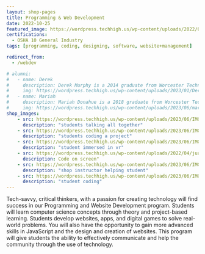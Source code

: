 ```yaml
---
layout: shop-pages
title: Programming & Web Development
date: 2022-10-25
featured_image: https://wordpress.techhigh.us/wp-content/uploads/2022/04/markus-spiske-hbb6GkG6p9M-unsplash-1.jpg
certifications: 
  - OSHA 10 General Industry
tags: [programming, coding, designing, software, website+management]

redirect_from:
  - /webdev

# alumni:
#   - name: Derek
#     description: Derek Murphy is a 2014 graduate from Worcester Technical High School’s Programming and Web Development Program. After graduating, Derek attended Fitchburg State and Worcester Polytechnic Institute, and then completed classes at Northeastern University. He now serves as a Senior Software Engineer for GreatHorn Email Security. 
#     img: https://wordpress.techhigh.us/wp-content/uploads/2023/01/DerekMurphy_Alumni.jpg
#   - name: Mariah
#     description: Mariah Donahue is a 2018 graduate from Worcester Technical High School’s Programming and Web Development Program. After graduating, Mariah attended the University of Connecticut (UCONN), graduating with a Bachelor of Arts in Applied Mathematical Studies. While in school, Mariah worked as a web development specialist for OPIM Innovate. She currently works as a Computer Lab Research Specialist for OPIM Innovate. 
#     img: https://wordpress.techhigh.us/wp-content/uploads/2023/06/mariah-donahue.jpg
shop_images:
    - src: https://wordpress.techhigh.us/wp-content/uploads/2023/06/IMG_3121-2.HEIC.jpg
      description: "students talking all together"
    - src: https://wordpress.techhigh.us/wp-content/uploads/2023/06/IMG_4682.HEIC.jpg
      description: "students coding a project"
    - src: https://wordpress.techhigh.us/wp-content/uploads/2023/06/IMG_3096-2.HEIC.jpg
      description: "student immersed in vr"
    - src: https://wordpress.techhigh.us/wp-content/uploads/2022/04/juanjo-jaramillo-mZnx9429i94-unsplash-1.jpg
      description: Code on screen"
    - src: https://wordpress.techhigh.us/wp-content/uploads/2023/06/IMG_4688.HEIC.jpg
      description: "shop instructor helping student"
    - src: https://wordpress.techhigh.us/wp-content/uploads/2023/06/IMG_3076-2.HEIC.jpg
      description: "student coding"
---
```


Tech-savvy, critical thinkers, with a passion for creating technology will find success in our Programming and Website Development program. Students will learn computer science concepts through theory and project-based learning. Students develop websites, apps, and digital games to solve real-world problems. You will also have the opportunity to gain more advanced skills in JavaScript and the design and creation of websites. This program will give students the ability to effectively communicate and help the community through the use of technology.
